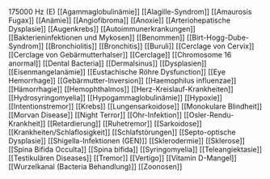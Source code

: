 175000 Hz (E)
[[Agammaglobulinämie]]
[[Alagille-Syndrom]]
[[Amaurosis Fugax]]
[[Anämie]]
[[Angiofibroma]]
[[Anoxie]]
[[Arteriohepatische Dysplasie]]
[[Augenkrebs]]
[[Autoimmunerkrankungen]]
[[Bakterieninfektionen und Mykosen]]
[[Benommen]]
[[Birt-Hogg-Dube-Syndrom]]
[[Bronchiolitis]]
[[Bronchitis]]
[[Buruli]]
[[Cerclage von Cervix]]
[[Cerclage von Gebärmutterhalser]]
[[Cerclage]]
[[Chromosome 16 anormal]]
[[Dental Bacteria]]
[[Dermalsinus]]
[[Dysplasien]]
[[Eisenmangelanämie]]
[[Eustachische Röhre Dysfunction]]
[[Eye Hemorrhage]]
[[Gebärmutter-Inversion]]
[[Haemophilus influenzae]]
[[Hämorrhagie]]
[[Hemophthalmos]]
[[Herz-Kreislauf-Krankheiten]]
[[Hydrosyringomyelia]]
[[Hypogammaglobulinämie]]
[[Hypoxie]]
[[Intentionstremor]]
[[Krebs]]
[[Lungensarkoidose]]
[[Monokulare Blindheit]]
[[Morvan Disease]]
[[Night Terror]]
[[Ohr-Infektion]]
[[Osler-Rendu-Krankheit]]
[[Retardierung]]
[[Ruhetremor]]
[[Sarkoidose]]
[[Krankheiten/Schlaflosigkeit]]
[[Schlafstörungen]]
[[Septo-optische Dysplasie]]
[[Shigella-Infektionen (GEN)]]
[[Sklerodermie]]
[[Sklerose]]
[[Spina Bifida Occulta]]
[[Spina bifida]]
[[Syringomyelia]]
[[Teleangiektasie]]
[[Testikulären Diseases]]
[[Tremor]]
[[Vertigo]]
[[Vitamin D-Mangel]]
[[Wurzelkanal (Bacteria Behandlung)]]
[[Zoonosen]]